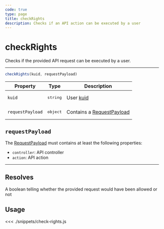 ```yaml
---
code: true
type: page
title: checkRights
description: Checks if an API action can be executed by a user
---
```


# checkRights

<SinceBadge version="2.8.0"/>
<SinceBadge version="auto-version"/>
Checks if the provided API request can be executed by a user.

---

```js
checkRights(kuid, requestPayload)
```

| Property | Type | Description |
|--- |--- |--- |
| `kuid` | <pre>string</pre> | User [kuid](/core/2/guides/main-concepts/authentication#kuzzle-user-identifier-kuid) |
| `requestPayload` | <pre>object</pre> | Contains a [RequestPayload](/core/2/api/payloads/request) |

## `requestPayload`

The [RequestPayload](/core/2/api/payloads/request) must contains at least the following properties:

- `controller`: API controller
- `action`: API action

---

## Resolves

A boolean telling whether the provided request would have been allowed or not

## Usage

<<< ./snippets/check-rights.js
